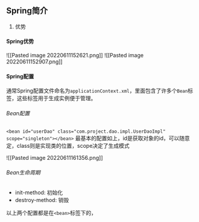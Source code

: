 ## Spring简介
1. 优势

#### Spring优势
![[Pasted image 20220611152621.png]]
![[Pasted image 20220611152907.png]]

#### Spring配置
通常Spring配置文件命名为`applicationContext.xml`，里面包含了许多个`Bean`标签，这些标签用于生成实例便于管理。
###### Bean配置
`<bean id="userDao" class="com.project.dao.impl.UserDaoImpl" scope="singleton"></bean>`
最基本的配置如上，id是获取对象的id，可以随意定，class则是实现类的位置，scope决定了生成模式

![[Pasted image 20220611161356.png]]

###### Bean生命周期
- init-method: 初始化
- destroy-method: 销毁

以上两个配置都是在`<bean>`标签下的，